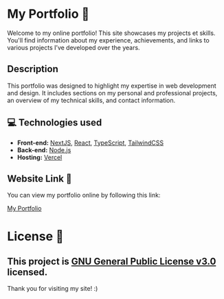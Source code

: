 # My Portfolio 🤠

Welcome to my online portfolio! This site showcases my projects et skills. You'll find information about my experience, achievements, and links to various projects I’ve developed over the years.

## Description

This portfolio was designed to highlight my expertise in web development and design. It includes sections on my personal and professional projects, an overview of my technical skills, and contact information.

## 💻 **Technologies used**
* **Front-end:** [NextJS](https://nextjs.org/), [React](https://react.dev), [TypeScript](https://www.typescriptlang.org/), [TailwindCSS](https://tailwindui.com/)
* **Back-end:** [Node.js](https://nodejs.org)
* **Hosting:** [Vercel](https://vercel.com)

## Website Link 🔗

You can view my portfolio online by following this link:

[My Portfolio](https://mpcgt.vercel.app)

# License 📜

This project is [GNU General Public License v3.0](https://github.com/mpcgt/portfolio/blob/main/LICENSE.md) licensed.
---

Thank you for visiting my site! :)
